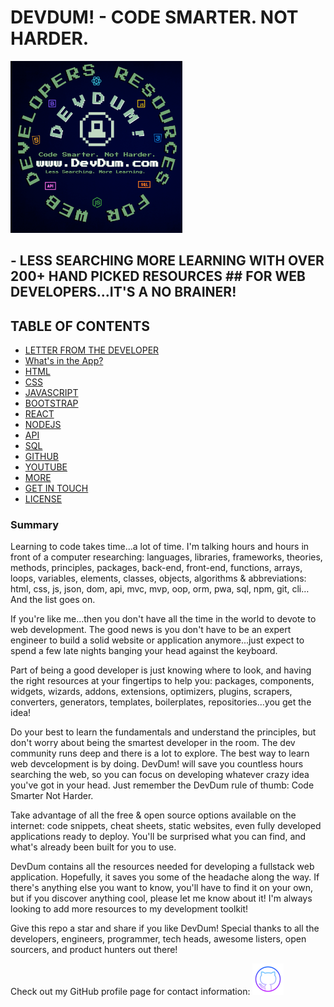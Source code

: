 # DEVDUM! - CODE SMARTER. NOT HARDER.

<img alt="devdum" title="devdum" src="DevDum copy (1).png" width="275px" />

## - LESS SEARCHING MORE LEARNING WITH OVER 200+ HAND PICKED RESOURCES ## FOR WEB DEVELOPERS...IT'S A NO BRAINER!


## TABLE OF CONTENTS

* [LETTER FROM THE DEVELOPER](#Letterfromthedeveloper)
* [What's in the App?](#what'sintheapp?)
* [HTML](#html)
* [CSS](#css)
* [JAVASCRIPT](#javascript)
* [BOOTSTRAP](#bootstrap)
* [REACT](#react)
* [NODEJS](#nodejs)
* [API](#api)
* [SQL](#sql)
* [GITHUB](#github)
* [YOUTUBE](#youtube)
* [MORE](#more)
* [GET IN TOUCH](#getintouch)
* [LICENSE](#license)

### Summary

Learning to code takes time...a lot of time. I'm talking hours and hours in front of a computer researching: languages, libraries, frameworks, theories, methods, principles, packages, back-end, front-end, functions, arrays, loops, variables, elements, classes, objects, algorithms & abbreviations: html, css, js, json, dom, api, mvc, mvp, oop, orm, pwa, sql, npm, git, cli… And the list goes on. 

If you're like me...then you don't have all the time in the world to devote to web development. The good news is you don't have to be an expert engineer to build a solid website or application anymore...just expect to spend a few late nights banging your head against the keyboard. 

Part of being a good developer is just knowing where to look, and having the right resources at your fingertips to help you: packages, components, widgets, wizards, addons, extensions, optimizers, plugins, scrapers, converters, generators, templates, boilerplates, repositories...you get the idea!
 
Do your best to learn the fundamentals and understand the principles, but don't worry about being the smartest developer in the room. The dev community runs deep and there is a lot to explore. The best way to learn web devcelopment is by doing. DevDum! will save you countless hours searching the web, so you can focus on developing whatever crazy idea you've got in your head. Just remember the DevDum rule of thumb: Code Smarter Not Harder. 

Take advantage of all the free & open source options available on the internet: code snippets, cheat sheets, static websites, even fully developed applications ready to deploy. You'll be surprised what you can find, and what's already been built for you to use. 

DevDum contains all the resources needed for developing a fullstack web application. Hopefully, it saves you some of the headache along the way. If there's anything else you want to know, you'll have to find it on your own, but if you discover anything cool, please let me know about it! I'm always looking to add more resources to my development toolkit! 

 Give this repo a star and share if you like DevDum! Special thanks to all the developers, engineers, programmer, tech heads, awesome listers, open sourcers, and product hunters out there! 

Check out my GitHub profile page for contact information: ![icons8-r](icons/icons8-github.png)





